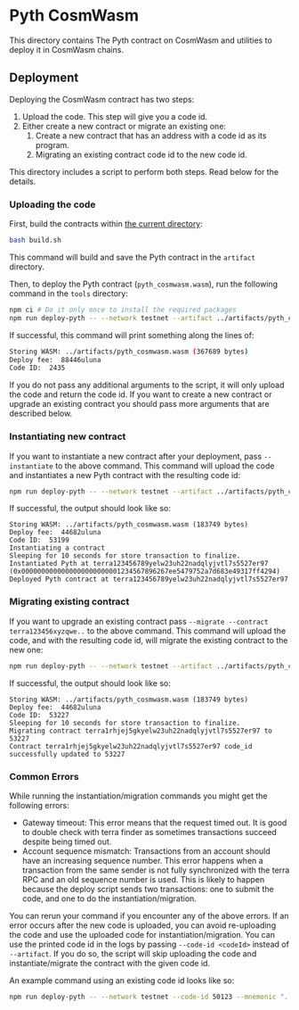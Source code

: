 # Pyth CosmWasm

This directory contains The Pyth contract on CosmWasm and utilities to deploy it in CosmWasm chains.

## Deployment

Deploying the CosmWasm contract has two steps:

1. Upload the code. This step will give you a code id.
2. Either create a new contract or migrate an existing one:
   1. Create a new contract that has an address with a code id as its program.
   2. Migrating an existing contract code id to the new code id.

This directory includes a script to perform both steps. Read below for the details.

### Uploading the code

First, build the contracts within [the current directory](./):

```sh
bash build.sh
```

This command will build and save the Pyth contract in the `artifact` directory.

Then, to deploy the Pyth contract (`pyth_cosmwasm.wasm`), run the following command in the `tools` directory:

```sh
npm ci # Do it only once to install the required packages
npm run deploy-pyth -- --network testnet --artifact ../artifacts/pyth_cosmwasm.wasm --mnemonic "..."
```

If successful, this command will print something along the lines of:

```sh
Storing WASM: ../artifacts/pyth_cosmwasm.wasm (367689 bytes)
Deploy fee:  88446uluna
Code ID:  2435
```

If you do not pass any additional arguments to the script, it will only upload the code and return the code id. If you want to create a
new contract or upgrade an existing contract you should pass more arguments that are described below.

### Instantiating new contract

If you want to instantiate a new contract after your deployment, pass `--instantiate` to the above command.
This command will upload the code and instantiates a new Pyth contract with the resulting code id:

```sh
npm run deploy-pyth -- --network testnet --artifact ../artifacts/pyth_cosmwasm.wasm --mnemonic "..." --instantiate
```

If successful, the output should look like so:

```
Storing WASM: ../artifacts/pyth_cosmwasm.wasm (183749 bytes)
Deploy fee:  44682uluna
Code ID:  53199
Instantiating a contract
Sleeping for 10 seconds for store transaction to finalize.
Instantiated Pyth at terra123456789yelw23uh22nadqlyjvtl7s5527er97 (0x0000000000000000000000001234567896267ee5479752a7d683e49317ff4294)
Deployed Pyth contract at terra123456789yelw23uh22nadqlyjvtl7s5527er97
```

### Migrating existing contract

If you want to upgrade an existing contract pass `--migrate --contract terra123456xyzqwe..` to the above command.
This command will upload the code, and with the resulting code id, will migrate the existing contract to the new one:

```sh
npm run deploy-pyth -- --network testnet --artifact ../artifacts/pyth_cosmwasm.wasm --mnemonic "..." --migrate --contract "terra123..."
```

If successful, the output should look like so:

```
Storing WASM: ../artifacts/pyth_cosmwasm.wasm (183749 bytes)
Deploy fee:  44682uluna
Code ID:  53227
Sleeping for 10 seconds for store transaction to finalize.
Migrating contract terra1rhjej5gkyelw23uh22nadqlyjvtl7s5527er97 to 53227
Contract terra1rhjej5gkyelw23uh22nadqlyjvtl7s5527er97 code_id successfully updated to 53227
```

### Common Errors

While running the instantiation/migration commands you might get the following errors:

- Gateway timeout: This error means that the request timed out. It is good to double check with terra finder as sometimes transactions succeed despite being timed out.
- Account sequence mismatch: Transactions from an account should have an increasing sequence number. This error happens when a transaction from the same sender is not fully synchronized with the terra RPC and an old sequence number is used. This is likely to happen because the deploy script sends two transactions: one to submit the code, and one to do the instantiation/migration.

You can rerun your command if you encounter any of the above errors. If an error occurs after the new code is uploaded, you can avoid re-uploading the code and use the uploaded code for instantiation/migration. You can use the printed code id in the logs
by passing `--code-id <codeId>` instead of `--artifact`. If you do so, the script will skip uploading the code and instantiate/migrate the contract with the given code id.

An example command using an existing code id looks like so:

```sh
npm run deploy-pyth -- --network testnet --code-id 50123 --mnemonic "..." --migrate --contract "terra123..."
```
